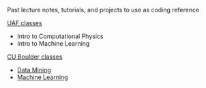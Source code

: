 Past lecture notes, tutorials, and projects to use as coding reference

[UAF classes](UAF.md)
- Intro to Computational Physics 
- Intro to Machine Learning

[CU Boulder classes](CUB.md)
- [Data Mining](CUB-DataMining/DataMining.md)
- [Machine Learning](CUB-ML/CUB-ML.md)